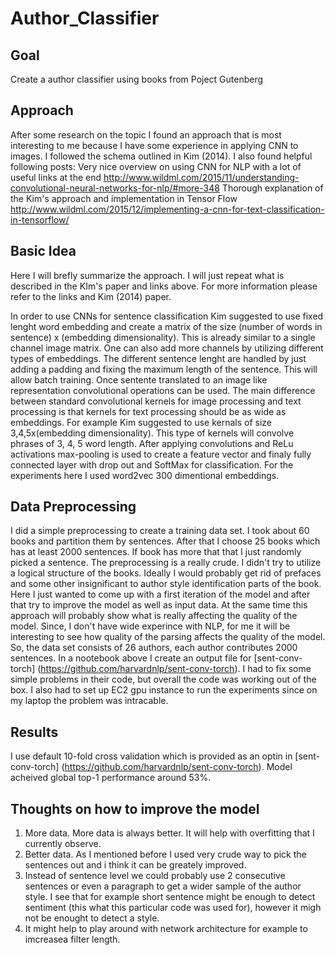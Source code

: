 # Author_Classifier

## Goal 
Create a author classifier using books from Poject Gutenberg 

## Approach

After some research on the topic I found an approach that is most interesting to me
because I have some experience in applying CNN to images.
I followed the schema outlined in Kim (2014). I also found helpful following posts:
Very nice overview on using CNN for NLP with a lot of useful links at the end
http://www.wildml.com/2015/11/understanding-convolutional-neural-networks-for-nlp/#more-348
Thorough explanation of the Kim's approach and implementation in Tensor Flow
http://www.wildml.com/2015/12/implementing-a-cnn-for-text-classification-in-tensorflow/

## Basic Idea

Here I will brefly summarize the approach. I will just repeat what is described in the KIm's paper and links above. For more information please refer to the links and Kim (2014) paper.

In order to use CNNs for sentence classification Kim suggested to use fixed lenght word embedding and
create a matrix of the size (number of words in sentence) x (embedding dimensionality). This is already similar to a single channel image matrix. One can also add more channels by utilizing different types of embeddings. The different sentence lenght are handled by just adding a padding and fixing the maximum length of the sentence. This will allow batch training.
Once sentente translated to an image like representation convolutional operations can be used. The main difference between standard convolutional kernels for image processing and text processing is that kernels for text processing should be as wide as embeddings. For example Kim suggested to use kernals of size 3,4,5x(embedding dimensionality). This type of kernels will convolve phrases of 3, 4, 5 word length. After applying convolutions and ReLu activations max-pooling is used to create a feature vector and finaly fully connected layer with drop out and SoftMax for classification. For the experiments here I used word2vec 300 dimentional embeddings.

## Data Preprocessing

I did a simple preprocessing to create a training data set. I took about 60 books and partition them by sentences. After that I choose 25 books which has at least 2000 sentences. If book has more that that I just randomly picked a sentence. The preprocessing is a really crude. I didn't try to utilize a logical structure of the books. Ideally I would probably get rid of prefaces and some other insignificant to author style identification parts of the book. Here I just wanted to come up with a first iteration of the model and after that try to improve the model as well as input data. At the same time this approach will probably show what is really affecting the quality of the model. Since, I don't have wide experince with NLP, for me it will be interesting to see how quality of the parsing affects the quality of the model. 
So, the data set consists of 26 authors, each author contributes 2000 sentences. In a nootebook above I create an output file for [sent-conv-torch] (https://github.com/harvardnlp/sent-conv-torch). I had to fix some simple problems in their code, but overall the code was working out of the box. I also had to set up EC2 gpu instance to run the experiments since on my laptop the problem was intracable.

## Results
I use default 10-fold cross validation which is provided as an optin in [sent-conv-torch] (https://github.com/harvardnlp/sent-conv-torch). 
Model acheived global top-1 performance around 53%.

## Thoughts on how to improve the model
 1) More data. More data is always better. It will help with overfitting that I currently observe.
 2) Better data. As I mentioned before I used very crude way to pick the sentences out and i think it can be greately improved.
 3) Instead of sentence level we could probably use 2 consecutive sentences or even a paragraph to get a wider sample of the author style.
    I see that for example short sentence might be enough to detect sentiment (this what this particular code was used for), however it migh not be enought to detect a style.
 4) It might help to play around with network architecture for example to imcreasea filter length.       
